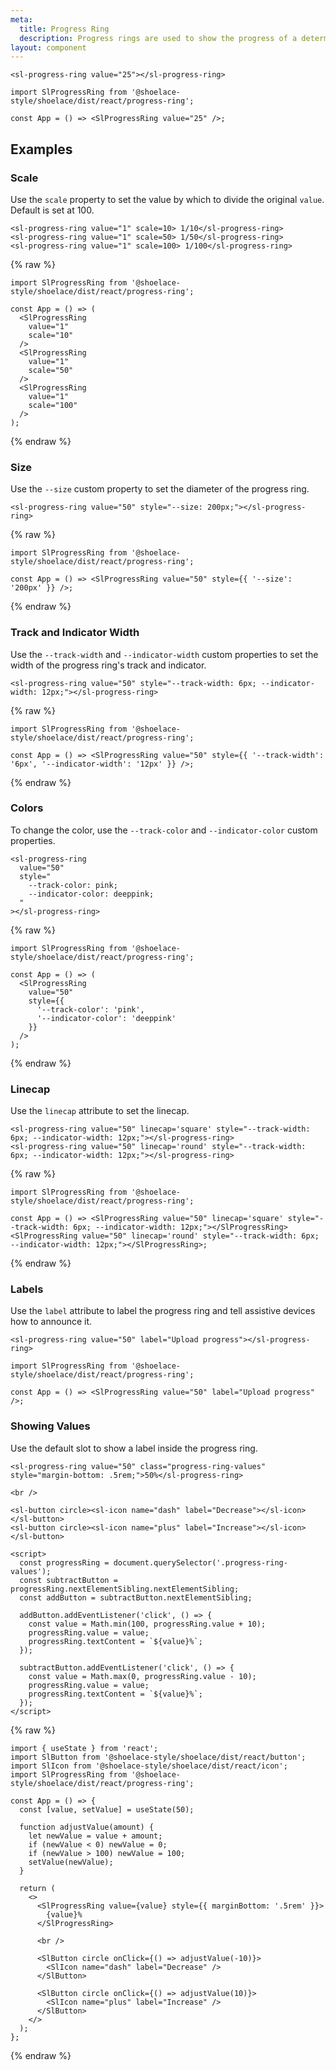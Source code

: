 ```yaml
---
meta:
  title: Progress Ring
  description: Progress rings are used to show the progress of a determinate operation in a circular fashion.
layout: component
---
```


```html:preview
<sl-progress-ring value="25"></sl-progress-ring>
```

```jsx:react
import SlProgressRing from '@shoelace-style/shoelace/dist/react/progress-ring';

const App = () => <SlProgressRing value="25" />;
```

## Examples

### Scale

Use the `scale` property to set the value by which to divide the original `value`. Default is set at 100.

```html:preview
<sl-progress-ring value="1" scale=10> 1/10</sl-progress-ring>
<sl-progress-ring value="1" scale=50> 1/50</sl-progress-ring>
<sl-progress-ring value="1" scale=100> 1/100</sl-progress-ring>
```

{% raw %}

```jsx:react
import SlProgressRing from '@shoelace-style/shoelace/dist/react/progress-ring';

const App = () => (
  <SlProgressRing
    value="1"
    scale="10"
  />
  <SlProgressRing
    value="1"
    scale="50"
  />
  <SlProgressRing
    value="1"
    scale="100"
  />
);
```

{% endraw %}

### Size

Use the `--size` custom property to set the diameter of the progress ring.

```html:preview
<sl-progress-ring value="50" style="--size: 200px;"></sl-progress-ring>
```

{% raw %}

```jsx:react
import SlProgressRing from '@shoelace-style/shoelace/dist/react/progress-ring';

const App = () => <SlProgressRing value="50" style={{ '--size': '200px' }} />;
```

{% endraw %}

### Track and Indicator Width

Use the `--track-width` and `--indicator-width` custom properties to set the width of the progress ring's track and indicator.

```html:preview
<sl-progress-ring value="50" style="--track-width: 6px; --indicator-width: 12px;"></sl-progress-ring>
```

{% raw %}

```jsx:react
import SlProgressRing from '@shoelace-style/shoelace/dist/react/progress-ring';

const App = () => <SlProgressRing value="50" style={{ '--track-width': '6px', '--indicator-width': '12px' }} />;
```

{% endraw %}

### Colors

To change the color, use the `--track-color` and `--indicator-color` custom properties.

```html:preview
<sl-progress-ring
  value="50"
  style="
    --track-color: pink;
    --indicator-color: deeppink;
  "
></sl-progress-ring>
```

{% raw %}

```jsx:react
import SlProgressRing from '@shoelace-style/shoelace/dist/react/progress-ring';

const App = () => (
  <SlProgressRing
    value="50"
    style={{
      '--track-color': 'pink',
      '--indicator-color': 'deeppink'
    }}
  />
);
```

{% endraw %}

### Linecap

Use the `linecap` attribute to set the linecap.

```html:preview
<sl-progress-ring value="50" linecap='square' style="--track-width: 6px; --indicator-width: 12px;"></sl-progress-ring>
<sl-progress-ring value="50" linecap='round' style="--track-width: 6px; --indicator-width: 12px;"></sl-progress-ring>
```

{% raw %}

```jsx:react
import SlProgressRing from '@shoelace-style/shoelace/dist/react/progress-ring';

const App = () => <SlProgressRing value="50" linecap='square' style="--track-width: 6px; --indicator-width: 12px;"></SlProgressRing>
<SlProgressRing value="50" linecap='round' style="--track-width: 6px; --indicator-width: 12px;"></SlProgressRing>;
```

{% endraw %}

### Labels

Use the `label` attribute to label the progress ring and tell assistive devices how to announce it.

```html:preview
<sl-progress-ring value="50" label="Upload progress"></sl-progress-ring>
```

```jsx:react
import SlProgressRing from '@shoelace-style/shoelace/dist/react/progress-ring';

const App = () => <SlProgressRing value="50" label="Upload progress" />;
```

### Showing Values

Use the default slot to show a label inside the progress ring.

```html:preview
<sl-progress-ring value="50" class="progress-ring-values" style="margin-bottom: .5rem;">50%</sl-progress-ring>

<br />

<sl-button circle><sl-icon name="dash" label="Decrease"></sl-icon></sl-button>
<sl-button circle><sl-icon name="plus" label="Increase"></sl-icon></sl-button>

<script>
  const progressRing = document.querySelector('.progress-ring-values');
  const subtractButton = progressRing.nextElementSibling.nextElementSibling;
  const addButton = subtractButton.nextElementSibling;

  addButton.addEventListener('click', () => {
    const value = Math.min(100, progressRing.value + 10);
    progressRing.value = value;
    progressRing.textContent = `${value}%`;
  });

  subtractButton.addEventListener('click', () => {
    const value = Math.max(0, progressRing.value - 10);
    progressRing.value = value;
    progressRing.textContent = `${value}%`;
  });
</script>
```

{% raw %}

```jsx:react
import { useState } from 'react';
import SlButton from '@shoelace-style/shoelace/dist/react/button';
import SlIcon from '@shoelace-style/shoelace/dist/react/icon';
import SlProgressRing from '@shoelace-style/shoelace/dist/react/progress-ring';

const App = () => {
  const [value, setValue] = useState(50);

  function adjustValue(amount) {
    let newValue = value + amount;
    if (newValue < 0) newValue = 0;
    if (newValue > 100) newValue = 100;
    setValue(newValue);
  }

  return (
    <>
      <SlProgressRing value={value} style={{ marginBottom: '.5rem' }}>
        {value}%
      </SlProgressRing>

      <br />

      <SlButton circle onClick={() => adjustValue(-10)}>
        <SlIcon name="dash" label="Decrease" />
      </SlButton>

      <SlButton circle onClick={() => adjustValue(10)}>
        <SlIcon name="plus" label="Increase" />
      </SlButton>
    </>
  );
};
```

{% endraw %}
